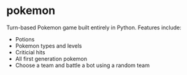 # pokemon
Turn-based Pokemon game built entirely in Python. 
Features include:
- Potions
- Pokemon types and levels
- Criticial hits
- All first generation pokemon
- Choose a team and battle a bot using a random team